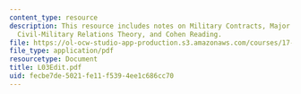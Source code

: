 ```yaml
---
content_type: resource
description: This resource includes notes on Military Contracts, Major Figures in
  Civil-Military Relations Theory, and Cohen Reading.
file: https://ol-ocw-studio-app-production.s3.amazonaws.com/courses/17-584-civil-military-relations-spring-2003/fecbe7de5021fe11f5394ee1c686cc70_L03Edit.pdf
file_type: application/pdf
resourcetype: Document
title: L03Edit.pdf
uid: fecbe7de-5021-fe11-f539-4ee1c686cc70
---
```

